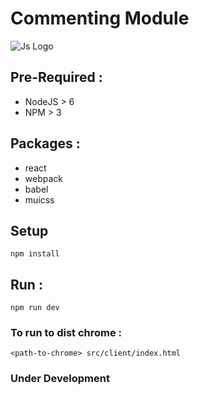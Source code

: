 # Commenting Module

![Js Logo](https://upload.wikimedia.org/wikipedia/commons/6/6a/JavaScript-logo.png)

## Pre-Required :

 - NodeJS > 6
 - NPM > 3


## Packages :

 - react
 - webpack
 - babel
 - muicss


## Setup

```
npm install
```


## Run :

```
npm run dev
```


### To run to dist chrome :

```
<path-to-chrome> src/client/index.html
```


### Under Development

